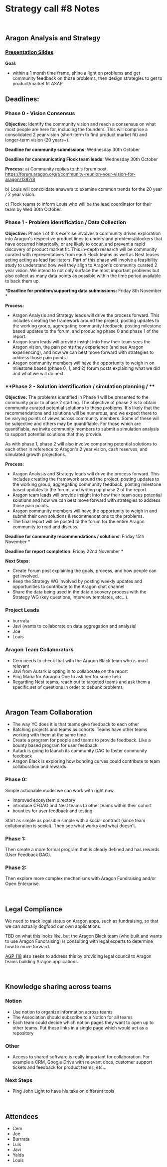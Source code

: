 # Strategy call #8 Notes

<br>

## Aragon Analysis and Strategy

### [Presentation Slides](https://docs.google.com/presentation/d/1zk5_vZZPZrA0tfn_qH9zF4hAY86wDqdMPwSaiHi2WLA/edit?usp=sharing) 

**Goal:**
- within a 1 month time frame, shine a light on problems and get community feedback on those problems, then design strategies to get to product/market fit ASAP

## **Deadlines:**

### **Phase 0 - Vision Consensus**

**Objective:** Identify the community vision and reach a consensus on what most people are here for, including the founders. This will comprise a consolidated 2 year vision (short-term to find product market fit) and longer-term vision (20 years+). 

**Deadline for community submissions:** Wednesday 30th October

**Deadline for communicating Flock team leads:** Wednesday 30th October

**Process:** 
a) Community replies to this forum post: https://forum.aragon.org/t/community-reunion-your-vision-for-aragon/1387/8

b) Louis will consolidate answers to examine common trends for the 20 year / 2 year vision.

c) Flock teams to inform Louis who will be the lead coordinator for their team by Wed 30th October.  


### **Phase 1 - Problem identification / Data Collection**  

**Objective:** Phase 1 of this exercise involves a community driven exploration into Aragon's respective product lines to understand problems/blockers that have occurred historically, or are likely to occur, and prevent a rapid discovery of product market fit. This in-depth research will be community curated with representatives from each Flock teams as well as Nest teases acting acting as lead facilitators. Part of this phase will involve a feasibility study to understand how well they align to Aragon's community curated 2 year vision. We intend to not only surface the most important problems but also collect as many data points as possible within the time period available to back them up. 

***Deadline for problem/supporting data submissions:** Friday 8th November *

**Process:**
- Aragon Analysis and Strategy leads will drive the process forward. This includes creating the framework around the project, posting updates to the working group, aggregating community feedback, posting milestone based updates to the forum, and producing phase 0 and phase 1 of the report.
- Aragon team leads will provide insight into how their team sees the Aragon vision, the pain points they experience (and see Aragon experiencing), and how we can best move forward with strategies to address those pain points.
- Aragon community members will have the opportunity to weigh in on milestone based (phase 0, 1, and 2) forum posts explaining what we did and what we will do next. 

### **Phase 2 - Solution identification / simulation planning /  **  

**Objective:** The problems identified in Phase 1 will be presented to the community prior to phase 2 starting. The objective of phase 2 is to obtain community curated potential solutions to these problems. It's likely that the recommendations and solutions will be numerous, and we expect there to be varying points of views across community members. Some of these will be subjective and others may be quantifiable. For those which are quantifiable, we invite community members to submit a simulation analysis to support potential solutions that they provide.

As with phase 1, phase 2 will also involve comparing potential solutions to each other in reference to Aragon's 2 year vision, cash reserves, and simulated growth projections.

**Process:**

- Aragon Analysis and Strategy leads will drive the process forward. This includes creating the framework around the project, posting updates to the working group, aggregating community feedback, posting milestone based updates to the forum, and writing up phase 2 of the report. 
- Aragon team leads will provide insight into how their team sees potential solutions and how we can best move forward with strategies to address those pain points.
- Aragon community members will have the opportunity to weigh in and submit their own solutions & recommendations to the problems.
- The final report will be posted to the forum for the entire Aragon community to read and discuss.

**Deadline for community recommendations / solutions**: Friday 15th November *

**Deadline for report completion**: Friday 22nd November *

**Next Steps:**
- Create Forum post explaining the goals, process, and how people can get involved.
- Keep the Strategy WG involved by posting weekly updates and opportunities to contribute to the Aragon chat channel
- Share the data being used in the data discovery process with the Strategy WG (key questions, interview templates, etc...).

### Project Leads
- burrrata
- Javi (wants to collaborate on data aggregation and analysis)
- Joe
- Louis

### Aragon Team Collaborators 
- Cem needs to check that with the Aragon Black team who is most relevant
- Javi from Autark is opting in to collaborate on the report
- Ping Maria for Aaragon One to ask her for some help
- Regarding Nest teams, reach out to targeted teams and ask them a specific set of questions in order to debunk problems

<br>

## Aragon Team Collaboration
- The way YC does it is that teams give feedback to each other 
- Batching projects and teams as cohorts. Teams have other teams working with them at the same time
- Create a program for people and teams to provide feedback. Like a bounty based program for user feedback
- Autark is going to launch its community DAO to foster community feedback
- Aragon Black is exploring how bonding curves could contribute to team collaboration and rewards

### **Phase 0:**
Simple actionable model we can work with right now
- improved ecosystem directory
- introduce CFDAO and Nest teams to other teams within their cohort
- bounties for user feedback and testing

Start as simple as possible simple with a social contract (since team collaboration is social). Then see what works and what doesn't. 

### **Phase 1:**
Then create a more formal program that is clearly defined and has rewards (User Feedback DAO).

### **Phase 2:**
Then explore more complex mechanisms with Aragon Fundraising and/or Open Enterprise.

<br>

## Legal Compliance

We need to track legal status on Aragon apps, such as fundraising, so that we can actually dogfood our own applications.

TBD on what this looks like, but the Aragon Black team (who built and wants to use Aragon Fundraising) is consulting with legal experts to determine how to move forward.

[AGP 118](https://github.com/aragon/AGPs/blob/master/AGPs/AGP-118.md) also seeks to address this by providing legal council to Aragon teams building Aragon applications. 

<br>

## Knowledge sharing across teams

### Notion
- Use notion to organize information across teams 
- The Association should subscribe to a Notion for all teams 
- Each team could decide which notion pages they want to open up to other teams. Put these links in a single page which would act as a repository

### Other
- Access to shared software is really important for collaboration. For example a CRM, Google Drive with relevant docs, customer support tickets and feedback for product teams, etc... 

### Next Steps
- Ping John Light to have his take on different tools

<br>

## Attendees

- Cem
- Joe
- Burrrata
- Luis
- Javi
- Yalda
- Louis

<br>